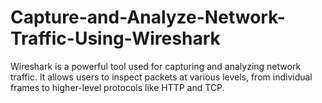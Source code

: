 # Capture-and-Analyze-Network-Traffic-Using-Wireshark
Wireshark is a powerful tool used for capturing and analyzing network traffic. It allows users to inspect packets at various levels, from individual frames to higher-level protocols like HTTP and TCP.
